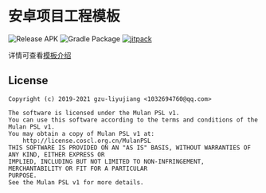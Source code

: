 # 安卓项目工程模板

![Release APK](https://github.com/gzu-liyujiang/AliyunGradleConfig/workflows/Release%20APK/badge.svg)
![Gradle Package](https://github.com/gzu-liyujiang/AliyunGradleConfig/workflows/Gradle%20Package/badge.svg)
[![jitpack](https://jitpack.io/v/gzu-liyujiang/AliyunGradleConfig.svg)](https://jitpack.io/#gzu-liyujiang/AliyunGradleConfig)

详情可查看[模板介绍](https://gzu-liyujiang.github.io/AliyunGradleConfig)

## License

```text
Copyright (c) 2019-2021 gzu-liyujiang <1032694760@qq.com>

The software is licensed under the Mulan PSL v1.
You can use this software according to the terms and conditions of the Mulan PSL v1.
You may obtain a copy of Mulan PSL v1 at:
    http://license.coscl.org.cn/MulanPSL
THIS SOFTWARE IS PROVIDED ON AN "AS IS" BASIS, WITHOUT WARRANTIES OF ANY KIND, EITHER EXPRESS OR
IMPLIED, INCLUDING BUT NOT LIMITED TO NON-INFRINGEMENT, MERCHANTABILITY OR FIT FOR A PARTICULAR
PURPOSE.
See the Mulan PSL v1 for more details.
```
